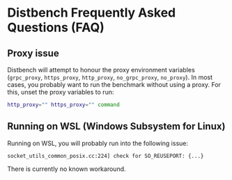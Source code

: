 # Distbench Frequently Asked Questions (FAQ)

## Proxy issue

Distbench will attempt to honour the proxy environment variables (`grpc_proxy`,
`https_proxy`, `http_proxy`, `no_grpc_proxy`, `no_proxy`). In most cases, you
probably want to run the benchmark without using a proxy. For this, unset the
proxy variables to run:

```bash
http_proxy="" https_proxy="" command
```

## Running on WSL (Windows Subsystem for Linux)

Running on WSL, you will probably run into the following issue:

```
socket_utils_common_posix.cc:224] check for SO_REUSEPORT: {...}
```

There is currently no known workaround.

